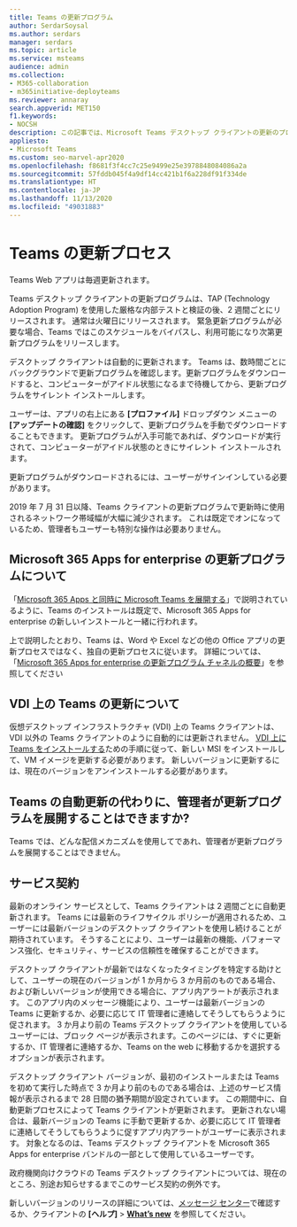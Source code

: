```yaml
---
title: Teams の更新プログラム
author: SerdarSoysal
ms.author: serdars
manager: serdars
ms.topic: article
ms.service: msteams
audience: admin
ms.collection:
- M365-collaboration
- m365initiative-deployteams
ms.reviewer: annaray
search.appverid: MET150
f1.keywords:
- NOCSH
description: この記事では、Microsoft Teams デスクトップ クライアントの更新のプロセスについて説明します。
appliesto:
- Microsoft Teams
ms.custom: seo-marvel-apr2020
ms.openlocfilehash: f8681f3f4cc7c25e9499e25e3978848084086a2a
ms.sourcegitcommit: 57fddb045f4a9df14cc421b1f6a228df91f334de
ms.translationtype: HT
ms.contentlocale: ja-JP
ms.lasthandoff: 11/13/2020
ms.locfileid: "49031883"
---
```

# <a name="teams-update-process"></a>Teams の更新プロセス

Teams Web アプリは毎週更新されます。

Teams デスクトップ クライアントの更新プログラムは、TAP (Technology Adoption Program) を使用した厳格な内部テストと検証の後、2 週間ごとにリリースされます。 通常は火曜日にリリースされます。 緊急更新プログラムが必要な場合、Teams ではこのスケジュールをバイパスし、利用可能になり次第更新プログラムをリリースします。

デスクトップ クライアントは自動的に更新されます。 Teams は、数時間ごとにバックグラウンドで更新プログラムを確認します。更新プログラムをダウンロードすると、コンピューターがアイドル状態になるまで待機してから、更新プログラムをサイレント インストールします。

ユーザーは、アプリの右上にある **[プロファイル]** ドロップダウン メニューの **[アップデートの確認]** をクリックして、更新プログラムを手動でダウンロードすることもできます。 更新プログラムが入手可能であれば、ダウンロードが実行されて、コンピューターがアイドル状態のときにサイレント インストールされます。

更新プログラムがダウンロードされるには、ユーザーがサインインしている必要があります。 

2019 年 7 月 31 日以降、Teams クライアントの更新プログラムで更新時に使用されるネットワーク帯域幅が大幅に減少されます。 これは既定でオンになっているため、管理者もユーザーも特別な操作は必要ありません。

## <a name="what-about-updates-to-microsoft-365-apps-for-enterprise"></a>Microsoft 365 Apps for enterprise の更新プログラムについて

「[Microsoft 365 Apps と同時に Microsoft Teams を展開する](https://docs.microsoft.com/DeployOffice/teams-install)」で説明されているように、Teams のインストールは既定で、Microsoft 365 Apps for enterprise の新しいインストールと一緒に行われます。 

上で説明したとおり、Teams は、Word や Excel などの他の Office アプリの更新プロセスではなく、独自の更新プロセスに従います。 詳細については、「[Microsoft 365 Apps for enterprise の更新プログラム チャネルの概要](https://docs.microsoft.com/DeployOffice/overview-of-update-channels-for-office-365-proplus)」を参照してください

## <a name="what-about-updates-to-teams-on-vdi"></a>VDI 上の Teams の更新について

仮想デスクトップ インフラストラクチャ (VDI) 上の Teams クライアントは、VDI 以外の Teams クライアントのように自動的には更新されません。 [VDI 上に Teams をインストールする](https://docs.microsoft.com/microsoftteams/teams-for-vdi#install-teams-on-vdi)ための手順に従って、新しい MSI をインストールして、VM イメージを更新する必要があります。 新しいバージョンに更新するには、現在のバージョンをアンインストールする必要があります。

## <a name="can-admins-deploy-updates-instead-of-teams-auto-updating"></a>Teams の自動更新の代わりに、管理者が更新プログラムを展開することはできますか?

Teams では、どんな配信メカニズムを使用してであれ、管理者が更新プログラムを展開することはできません。

## <a name="servicing-agreement"></a>サービス契約

最新のオンライン サービスとして、Teams クライアントは 2 週間ごとに自動更新されます。 Teams には最新のライフサイクル ポリシーが適用されるため、ユーザーには最新バージョンのデスクトップ クライアントを使用し続けることが期待されています。 そうすることにより、ユーザーは最新の機能、パフォーマンス強化、セキュリティ、サービスの信頼性を確保することができます。

デスクトップ クライアントが最新ではなくなったタイミングを特定する助けとして、ユーザーの現在のバージョンが 1 か月から 3 か月前のものである場合、および新しいバージョンが使用できる場合に、アプリ内アラートが表示されます。 このアプリ内のメッセージ機能により、ユーザーは最新バージョンの Teams に更新するか、必要に応じて IT 管理者に連絡してそうしてもらうように促されます。 3 か月より前の Teams デスクトップ クライアントを使用しているユーザーには、ブロック ページが表示されます。このページには、すぐに更新するか、IT 管理者に連絡するか、Teams on the web に移動するかを選択するオプションが表示されます。

デスクトップ クライアント バージョンが、最初のインストールまたは Teams を初めて実行した時点で 3 か月より前のものである場合は、上述のサービス情報が表示されるまで 28 日間の猶予期間が設定されています。 この期間中に、自動更新プロセスによって Teams クライアントが更新されます。 更新されない場合は、最新バージョンの Teams に手動で更新するか、必要に応じて IT 管理者に連絡してそうしてもらうように促すアプリ内アラートがユーザーに表示されます。 対象となるのは、Teams デスクトップ クライアントを Microsoft 365 Apps for enterprise バンドルの一部として使用しているユーザーです。

政府機関向けクラウドの Teams デスクトップ クライアントについては、現在のところ、別途お知らせするまでこのサービス契約の例外です。

新しいバージョンのリリースの詳細については、[メッセージ センター](https://admin.microsoft.com/AdminPortal/Home#/MessageCenter)で確認するか、クライアントの **[ヘルプ]** > **[What’s new](新機能)** を参照してください。
